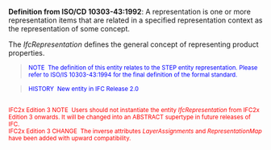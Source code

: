 ﻿**Definition from ISO/CD 10303-43:1992**: A representation is one or more representation items that are related in a specified representation context as the representation of some concept.

The _IfcRepresentation_ defines the general concept of representing product properties.

> <font color="#0000ff"><small>NOTE&nbsp;
The definition of
this entity relates to the STEP entity representation. Please refer to
ISO/IS 10303-43:1994 for the final definition of the formal standard.</small>
  </font>

> <small><font color="#0000ff">HISTORY&nbsp;
New entity in IFC
Release 2.0 </font> <br>
  <br>
  <font color="#ff0000">IFC2x Edition 3 NOTE&nbsp;
Users should not instantiate the
entity <i>IfcRepresentation</i> from IFC2x Edition 3
onwards. It will be changed into an ABSTRACT supertype in future
releases of IFC.<br>
IFC2x Edition 3 CHANGE&nbsp; The inverse attributes <i>LayerAssignments</i>
and<i>
RepresentationMap</i> have been added with upward
compatibility. </font> </small>